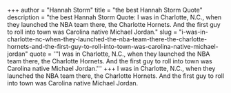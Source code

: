 +++
author = "Hannah Storm"
title = "the best Hannah Storm Quote"
description = "the best Hannah Storm Quote: I was in Charlotte, N.C., when they launched the NBA team there, the Charlotte Hornets. And the first guy to roll into town was Carolina native Michael Jordan."
slug = "i-was-in-charlotte-nc-when-they-launched-the-nba-team-there-the-charlotte-hornets-and-the-first-guy-to-roll-into-town-was-carolina-native-michael-jordan"
quote = '''I was in Charlotte, N.C., when they launched the NBA team there, the Charlotte Hornets. And the first guy to roll into town was Carolina native Michael Jordan.'''
+++
I was in Charlotte, N.C., when they launched the NBA team there, the Charlotte Hornets. And the first guy to roll into town was Carolina native Michael Jordan.
